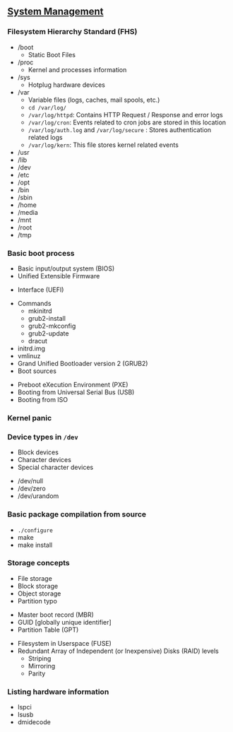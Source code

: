 ## [System Management](domian01.md)
### Filesystem Hierarchy Standard (FHS)
  - /boot
    + Static Boot Files
  - /proc
    + Kernel and processes information
  - /sys
    + Hotplug hardware devices
  - /var
    + Variable files (logs, caches, mail spools, etc.)
    + `cd /var/log/`
    + `/var/log/httpd`: Contains HTTP Request  / Response and error logs
    + `/var/log/cron`: Events related to cron jobs are stored in this location
    + `/var/log/auth.log` and `/var/log/secure` : Stores authentication related logs
    + `/var/log/kern`: This file stores kernel related events
  - /usr
  - /lib
  - /dev
  - /etc
  - /opt
  - /bin
  - /sbin
  - /home
  - /media
  - /mnt
  - /root
  - /tmp

### Basic boot process
- Basic input/output system (BIOS)
- Unified Extensible Firmware
+ Interface (UEFI)
- Commands
  + mkinitrd
  + grub2-install
  + grub2-mkconfig
  + grub2-update
  + dracut
- initrd.img
- vmlinuz
- Grand Unified Bootloader version 2 (GRUB2)
- Boot sources
+ Preboot eXecution
Environment (PXE)
+ Booting from Universal
Serial Bus (USB)
+ Booting from ISO
### Kernel panic
### Device types in `/dev`
- Block devices
- Character devices
- Special character devices
+ /dev/null
+ /dev/zero
+ /dev/urandom
### Basic package compilation from source
- `./configure`
- make
- make install
### Storage concepts
- File storage
- Block storage
- Object storage
- Partition typo
+ Master boot record (MBR)
+ GUID [globally unique identifier]
+ Partition Table (GPT)
- Filesystem in Userspace (FUSE)
- Redundant Array of Independent (or Inexpensive) Disks (RAID) levels
  + Striping
  + Mirroring
  + Parity
### Listing hardware information
- lspci
- lsusb
- dmidecode

